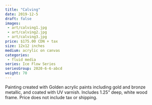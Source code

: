 ```yaml
---
title: "Calving"
date: 2019-12-5
draft: false
images:
 - art/calving1.jpg
 - art/calving2.jpg
 - art/calving3.jpg
price: $175.00 CDN + tax
size: 12x12 inches
medium: acrylic on canvas
categories:
 - fluid media
series: Ice Flow Series
seriesGroup: 2020-6-6-abcd
weight: 70
---
```


Painting created with Golden acrylic paints including gold and bronze metallic, and coated with UV varnish. Includes 1.25" deep, white wood frame. Price does not include tax or shipping.

